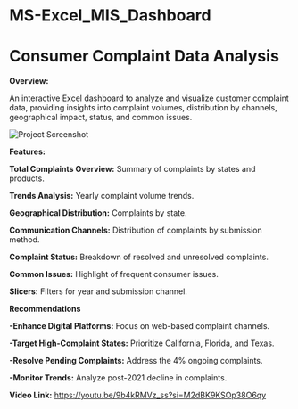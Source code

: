 # MS-Excel_MIS_Dashboard
# Consumer Complaint Data Analysis

**Overview:**

An interactive Excel dashboard to analyze and visualize customer complaint data, providing insights into complaint volumes, distribution by channels, geographical impact, status, and common issues.

![Project Screenshot]([[https://github.com/username/repository/blob/main/images/screenshot.png](https://github.com/JoshiPankaj09/MS-Excel_MIS_Dashboard/blob/main/Screenshot%202024-08-24%20132736.png](https://github.com/JoshiPankaj09/MS-Excel_MIS_Dashboard/blob/main/Screenshot%202024-08-24%20132736.png?raw=true)))



   **Features:**

**Total Complaints Overview:** Summary of complaints by states and products.

**Trends Analysis:** Yearly complaint volume trends.

**Geographical Distribution:** Complaints by state.

**Communication Channels:** Distribution of complaints by submission method.

**Complaint Status:** Breakdown of resolved and unresolved complaints.

**Common Issues:** Highlight of frequent consumer issues.

**Slicers:** Filters for year and submission channel.




**Recommendations**

**-Enhance Digital Platforms:** Focus on web-based complaint channels.

**-Target High-Complaint States:** Prioritize California, Florida, and Texas.

**-Resolve Pending Complaints:** Address the 4% ongoing complaints.

**-Monitor Trends:** Analyze post-2021 decline in complaints.


**Video Link:** https://youtu.be/9b4kRMVz_ss?si=M2dBK9KSOp38O6qy
